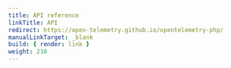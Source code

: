 ```yaml
---
title: API reference
linkTitle: API
redirect: https://open-telemetry.github.io/opentelemetry-php/
manualLinkTarget: _blank
build: { render: link }
weight: 210
---
```

